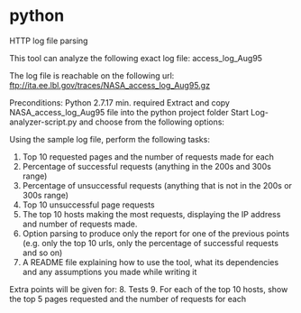 # python
HTTP log file parsing

This tool can analyze the following exact log file: access_log_Aug95

The log file is reachable on the following url: ftp://ita.ee.lbl.gov/traces/NASA_access_log_Aug95.gz

Preconditions:
Python 2.7.17 min. required
Extract and copy NASA_access_log_Aug95 file into the python project folder
Start Log-analyzer-script.py and choose from the following options:

Using the sample log file, perform the following tasks:
1. Top 10 requested pages and the number of requests made for each
2. Percentage of successful requests (anything in the 200s and 300s range)
3. Percentage of unsuccessful requests (anything that is not in the 200s or 300s range)
4. Top 10 unsuccessful page requests
5. The top 10 hosts making the most requests, displaying the IP address and number of requests made.
6. Option parsing to produce only the report for one of the previous points (e.g. only the top 10 urls, only the percentage of successful requests and so on)
7. A README file explaining how to use the tool, what its dependencies and any assumptions you made while writing it

Extra points will be given for:
8. Tests
9. For each of the top 10 hosts, show the top 5 pages requested and the number of requests for each
